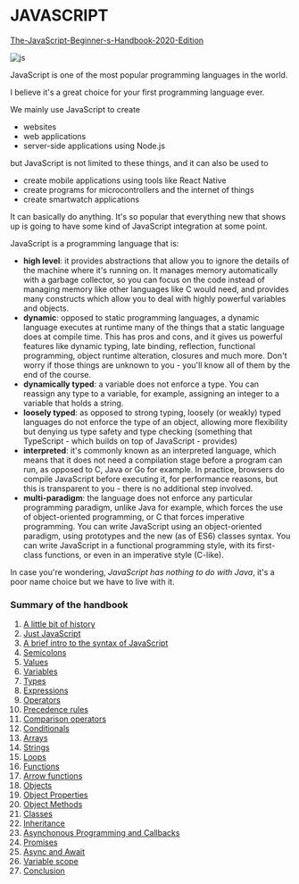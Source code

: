 # JAVASCRIPT <br/>
[The-JavaScript-Beginner-s-Handbook-2020-Edition](https://www.freecodecamp.org/news/the-complete-javascript-handbook-f26b2c71719c/#alittlebitofhistory)


![js](https://user-images.githubusercontent.com/51059267/85326923-bb80c180-b4d6-11ea-814d-a6cafdd4a6b7.png)

JavaScript is one of the most popular programming languages in the world.

I believe it's a great choice for your first programming language ever.

We mainly use JavaScript to create

- websites
- web applications
- server-side applications using Node.js

but JavaScript is not limited to these things, and it can also be used to

- create mobile applications using tools like React Native
- create programs for microcontrollers and the internet of things
- create smartwatch applications

It can basically do anything. It's so popular that everything new that shows up is going to have some kind of JavaScript integration at some point.

JavaScript is a programming language that is:

- **high level**: it provides abstractions that allow you to ignore the details of the machine where it's running on. It manages memory automatically with a garbage collector, so you can focus on the code instead of managing memory like other languages like C would need, and provides many constructs which allow you to deal with highly powerful variables and objects.
- **dynamic**: opposed to static programming languages, a dynamic language executes at runtime many of the things that a static language does at compile time. This has pros and cons, and it gives us powerful features like dynamic typing, late binding, reflection, functional programming, object runtime alteration, closures and much more. Don't worry if those things are unknown to you - you'll know all of them by the end of the course.
- **dynamically typed**: a variable does not enforce a type. You can reassign any type to a variable, for example, assigning an integer to a variable that holds a string.
- **loosely typed**: as opposed to strong typing, loosely (or weakly) typed languages do not enforce the type of an object, allowing more flexibility but denying us type safety and type checking (something that TypeScript - which builds on top of JavaScript - provides)
- **interpreted**: it's commonly known as an interpreted language, which means that it does not need a compilation stage before a program can run, as opposed to C, Java or Go for example. In practice, browsers do compile JavaScript before executing it, for performance reasons, but this is transparent to you - there is no additional step involved.
- **multi-paradigm**: the language does not enforce any particular programming paradigm, unlike Java for example, which forces the use of object-oriented programming, or C that forces imperative programming. You can write JavaScript using an object-oriented paradigm, using prototypes and the new (as of ES6) classes syntax. You can write JavaScript in a functional programming style, with its first-class functions, or even in an imperative style (C-like).

In case you're wondering, *JavaScript has nothing to do with Java*, it's a poor name choice but we have to live with it.
### Summary of the handbook

1. [A little bit of history](https://github.com/Kodluyoruz51BootcampMVCCore/The-JavaScript-Beginner-s-Handbook-2020-Edition-/blob/master/A%20little%20bit%20of%20history.md#a-little-bit-of-history)
2. [Just JavaScript](https://github.com/Kodluyoruz51BootcampMVCCore/The-JavaScript-Beginner-s-Handbook-2020-Edition-/blob/master/Just%20JavaScript.md#just-javascript)
3. [A brief intro to the syntax of JavaScript](https://github.com/Kodluyoruz51BootcampMVCCore/The-JavaScript-Beginner-s-Handbook-2020-Edition-/blob/master/A%20brief%20intro%20to%20the%20syntax%20of%20JavaScript.md#a-brief-intro-to-the-syntax-of-javascript)
4. [Semicolons](https://github.com/Kodluyoruz51BootcampMVCCore/The-JavaScript-Beginner-s-Handbook-2020-Edition-/blob/master/Semicolons.md#semicolons)
5. [Values](https://github.com/Kodluyoruz51BootcampMVCCore/The-JavaScript-Beginner-s-Handbook-2020-Edition-/blob/master/Values.md#values)
6. [Variables](https://github.com/Kodluyoruz51BootcampMVCCore/The-JavaScript-Beginner-s-Handbook-2020-Edition-/blob/master/Variables.md#variables)
7. [Types](https://github.com/Kodluyoruz51BootcampMVCCore/The-JavaScript-Beginner-s-Handbook-2020-Edition-/blob/master/Types.md#types)
8. [Expressions](https://github.com/Kodluyoruz51BootcampMVCCore/The-JavaScript-Beginner-s-Handbook-2020-Edition-/blob/master/Expressions.md#expressions)
9. [Operators](https://github.com/Kodluyoruz51BootcampMVCCore/The-JavaScript-Beginner-s-Handbook-2020-Edition-/blob/master/Operators.md#operators)
10. [Precedence rules](https://github.com/Kodluyoruz51BootcampMVCCore/The-JavaScript-Beginner-s-Handbook-2020-Edition-/blob/master/Precedence%20rules.md#precedence-rules)
11. [Comparison operators](https://github.com/Kodluyoruz51BootcampMVCCore/The-JavaScript-Beginner-s-Handbook-2020-Edition-/blob/master/Comparison%20operators.md#comparison-operators)
12. [Conditionals](https://github.com/Kodluyoruz51BootcampMVCCore/The-JavaScript-Beginner-s-Handbook-2020-Edition-/blob/master/Conditionals.md#conditionals)
13. [Arrays](https://github.com/Kodluyoruz51BootcampMVCCore/The-JavaScript-Beginner-s-Handbook-2020-Edition-/blob/master/Arrays.md#arrays)
14. [Strings](https://github.com/Kodluyoruz51BootcampMVCCore/The-JavaScript-Beginner-s-Handbook-2020-Edition-/blob/master/Strings.md#strings)
15. [Loops](https://github.com/Kodluyoruz51BootcampMVCCore/The-JavaScript-Beginner-s-Handbook-2020-Edition-/blob/master/Loops.md#loops)
16. [Functions](https://github.com/Kodluyoruz51BootcampMVCCore/The-JavaScript-Beginner-s-Handbook-2020-Edition-/blob/master/Functions.md#functions)
17. [Arrow functions](https://github.com/Kodluyoruz51BootcampMVCCore/The-JavaScript-Beginner-s-Handbook-2020-Edition-/blob/master/Arrow%20functions.md#arrow-functions)
18. [Objects](https://github.com/Kodluyoruz51BootcampMVCCore/The-JavaScript-Beginner-s-Handbook-2020-Edition-/blob/master/Objects.md#objects)
19. [Object Properties](https://github.com/Kodluyoruz51BootcampMVCCore/The-JavaScript-Beginner-s-Handbook-2020-Edition-/blob/master/Object%20Properties.md#object-properties)
20. [Object Methods](https://github.com/Kodluyoruz51BootcampMVCCore/The-JavaScript-Beginner-s-Handbook-2020-Edition-/blob/master/Object%20Methods.md#object-methods)
21. [Classes](https://github.com/Kodluyoruz51BootcampMVCCore/The-JavaScript-Beginner-s-Handbook-2020-Edition-/blob/master/Classes.md#classes)
22. [Inheritance](https://github.com/Kodluyoruz51BootcampMVCCore/The-JavaScript-Beginner-s-Handbook-2020-Edition-/blob/master/Inheritance.md#inheritance)
23. [Asynchonous Programming and Callbacks](https://github.com/Kodluyoruz51BootcampMVCCore/The-JavaScript-Beginner-s-Handbook-2020-Edition-/blob/master/Asynchonous%20Programming%20and%20Callbacks.md#asynchonous-programming-and-callbacks)
24. [Promises](https://github.com/Kodluyoruz51BootcampMVCCore/The-JavaScript-Beginner-s-Handbook-2020-Edition-/blob/master/Promises.md#promises)
25. [Async and Await](https://github.com/Kodluyoruz51BootcampMVCCore/The-JavaScript-Beginner-s-Handbook-2020-Edition-/blob/master/Async%20and%20Await.md#async-and-await)
26. [Variable scope](https://github.com/Kodluyoruz51BootcampMVCCore/The-JavaScript-Beginner-s-Handbook-2020-Edition-/blob/master/Variable%20scope.md#variable-scope)
27. [Conclusion](https://github.com/Kodluyoruz51BootcampMVCCore/The-JavaScript-Beginner-s-Handbook-2020-Edition-/blob/master/Conclusion.md#conclusion)
